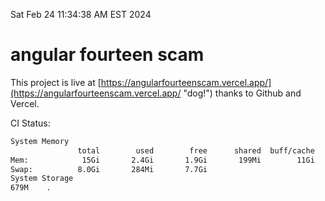 Sat Feb 24 11:34:38 AM EST 2024

# angular fourteen scam


This project is live at [https://angularfourteenscam.vercel.app/](https://angularfourteenscam.vercel.app/ "dog!") thanks to Github and Vercel.

CI Status: 

```bash
System Memory
               total        used        free      shared  buff/cache   available
Mem:            15Gi       2.4Gi       1.9Gi       199Mi        11Gi        12Gi
Swap:          8.0Gi       284Mi       7.7Gi
System Storage
679M	.
```
